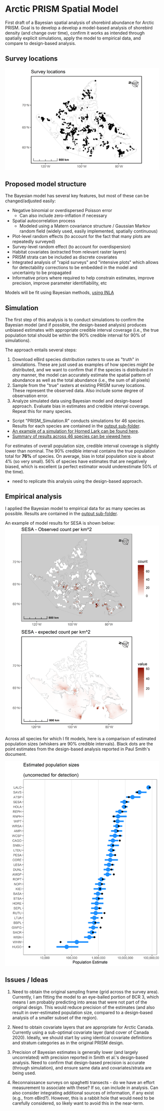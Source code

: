 # Arctic PRISM Spatial Model

 First draft of a Bayesian spatial analysis of shorebird abundance for Arctic PRISM.  Goal is to develop a develop a model-based analysis of shorebird density (and change over time), confirm it works as intended through spatially explicit simulations, apply the model to empirical data, and compare to design-based analysis.
 
 
## Survey locations

![PRISM survey locations](https://github.com/davidiles/Arctic-PRISM-Spatial-Model/blob/main/output/PRISM_survey_locations.png)
 
 
## Proposed model structure

The Bayesian model has several key features, but most of these can be changed/adjusted easily:

- Negative binomial or overdispersed Poisson error
    - Can also include zero-inflation if necessary
- Spatial autocorrelation process
    - Modeled using a Matern covariance structure / Gaussian Markov random field (widely used, easily implemented, spatially continuous)
- Plot-level random effects (to account for the fact that many plots are repeatedly surveyed)
- Survey-level random effect (to account for overdispersion)
- Habitat covariates (extracted from relevant raster layers)
- PRISM strata can be included as discrete covariates
- Integrated analysis of "rapid surveys" and "intensive plots" which allows for detectability corrections to be embedded in the model and uncertainty to be propagated
- Informative priors where required to help constrain estimates, improve precision, improve parameter identifiability, etc

Models will be fit using Bayesian methods, [using INLA](https://www.r-inla.org/)

## Simulation

The first step of this analysis is to conduct simulations to confirm the Bayesian model (and if possible, the design-based analysis) produces unbiased estimates with appropriate credible interval coverage (i.e., the true population total should be within the 90% credible interval for 90% of simulations).

The approach entails several steps:
1) Download eBird species distribution rasters to use as "truth" in simulations.  These are just used as examples of how species *might be* distributed, and we want to confirm that if the species is distributed in *any* manner, the model can accurately estimate the spatial pattern of abundance as well as the total abundance (i.e., the sum of all pixels)
2) Sample from the "true" rasters at existing PRISM survey locations.  These represent the observed data.  Also include some degree of observation error.
3) Analyze simulated data using Bayesian model and design-based approach.  Evaluate bias in estimates and credible interval coverage.  Repeat this for many species.

- Script "PRISM_Simulation.R" conducts simulations for 46 species.  Results for each species are contained in the [output sub-folder](https://github.com/davidiles/Arctic-PRISM-Spatial-Model/tree/main/output). 
- [An example of a simulation for Horned Lark can be found here](https://github.com/davidiles/Arctic-PRISM-Spatial-Model/blob/main/output/simulation_Horned%20Lark_nbinomial.png).
- [Summary of results across 46 species can be viewed here](https://github.com/davidiles/Arctic-PRISM-Spatial-Model/blob/main/output/simulation_species_estimates_nbinomial.png).

For estimates of overall population size, credible interval coverage is slightly lower than nominal.  The 90% credible interval contains the true population total for **76%** of species.
On average, bias in total population size is about 4% (so very small).  56% of species have estimates that are negatively biased, which is excellent (a perfect estimator would underestimate 50% of the time).

- need to replicate this analysis using the design-based approach.

## Empirical analysis

I applied the Bayesian model to empirical data for as many species as possible.  Results are contained in the [output sub-folder](https://github.com/davidiles/Arctic-PRISM-Spatial-Model/tree/main/output).

An example of model results for SESA is shown below:
![SESA](https://github.com/davidiles/Arctic-PRISM-Spatial-Model/blob/main/output/empirical_SESA_nbinomial.png)

Across all species for which I fit models, here is a comparison of estimated population sizes (whiskers are 90% credible intervals).  Black dots are the point estimates from the design-based analysis reported in Paul Smith's document.

![Population estimates](https://github.com/davidiles/Arctic-PRISM-Spatial-Model/blob/main/output/species_estimates.png)

## Issues / Ideas

1) Need to obtain the original sampling frame (grid across the survey area). Currently, I am fitting the model to an eye-balled portion of BCR 3, which means I am probably predicting into areas that were not part of the original design.  This would reduce precision of the estimates (and also result in over-estimated population size, compared to a design-based analysis of a smaller subset of the region).

2) Need to obtain covariate layers that are appropriate for Arctic Canada.  Currently using a sub-optimal covariate layer (land cover of Canada 2020).  Ideally, we should start by using identical covariate definitions and stratum categories as in the original PRISM design.

3) Precision of Bayesian estimates is generally lower (and largely uncorrelated) with precision reported in Smith et al.'s design-based analysis.  Need to confirm that design-based precision is accurate (through simulation), and ensure same data and covariates/strata are being used.

4) Reconnaissance surveys on spaghetti transects - do we have an effort measurement to associate with these?  If so, can include in analysis.  Can also consider integrating additional sources of information, if any exist (e.g., from eBird?).  However, this is a rabbit hole that would need to be carefully considered, so likely want to avoid this in the near-term.
 
